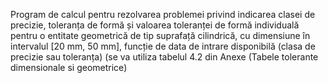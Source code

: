 Program de calcul pentru rezolvarea problemei privind indicarea clasei de precizie, toleranța de formă
și valoarea toleranței de formă individuală pentru o entitate geometrică de tip suprafață cilindrică, cu
dimensiune în intervalul [20 mm, 50 mm], funcție de data de intrare disponibilă (clasa de precizie sau
toleranța) (se va utiliza tabelul 4.2 din Anexe (Tabele tolerante dimensionale si geometrice)
